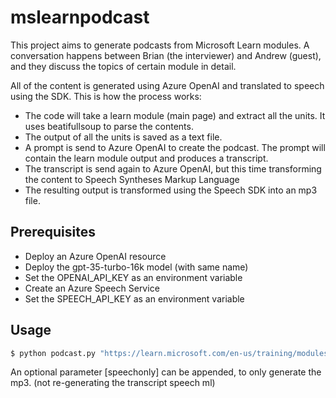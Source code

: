 # mslearnpodcast

This project aims to generate podcasts from Microsoft Learn modules. A conversation happens between Brian (the interviewer) and Andrew (guest), and they discuss the topics of certain module in detail.

All of the content is generated using Azure OpenAI and translated to speech using the SDK. This is how the process works:

- The code will take a learn module (main page) and extract all the units. It uses beatifullsoup to parse the contents.
- The output of all the units is saved as a text file.
- A prompt is send to Azure OpenAI to create the podcast. The prompt will contain the learn module output and produces a transcript.
- The transcript is send again to Azure OpenAI, but this time transforming the content to Speech Syntheses Markup Language
- The resulting output is transformed using the Speech SDK into an mp3 file.

## Prerequisites

- Deploy an Azure OpenAI resource
- Deploy the gpt-35-turbo-16k model (with same name)
- Set the OPENAI_API_KEY as an environment variable
- Create an Azure Speech Service
- Set the SPEECH_API_KEY as an environment variable

## Usage

```bash
$ python podcast.py "https://learn.microsoft.com/en-us/training/modules/introduction-to-azure-app-service/"
```

An optional parameter [speechonly] can be appended, to only generate the mp3. (not re-generating the transcript speech ml)
